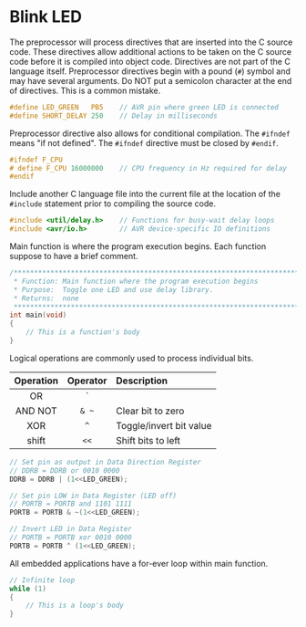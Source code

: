 # Blink LED

The preprocessor will process directives that are inserted into the C source code. These directives allow additional actions to be taken on the C source code before it is compiled into object code. Directives are not part of the C language itself. Preprocessor directives begin with a pound (`#`) symbol and may have several arguments. Do NOT put a semicolon character at the end of directives. This is a common mistake.

```c
#define LED_GREEN   PB5    // AVR pin where green LED is connected
#define SHORT_DELAY 250    // Delay in milliseconds
```

Preprocessor directive also allows for conditional compilation. The `#ifndef` means "if not defined". The `#ifndef` directive must be closed by `#endif`.
                        
```c
#ifndef F_CPU
# define F_CPU 16000000    // CPU frequency in Hz required for delay
#endif
```

Include another C language file into the current file at the location of the `#include` statement prior to compiling the source code.

```c
#include <util/delay.h>    // Functions for busy-wait delay loops
#include <avr/io.h>        // AVR device-specific IO definitions
```

Main function is where the program execution begins. Each function suppose to have a brief comment.

```c
/**********************************************************************
 * Function: Main function where the program execution begins
 * Purpose:  Toggle one LED and use delay library.
 * Returns:  none
 **********************************************************************/
int main(void)
{
    // This is a function's body
}
```

Logical operations are commonly used to process individual bits.

Operation | Operator | Description
:--: | :--: | :--
OR  | `||` | Set bit to one
AND NOT | `& ~` | Clear bit to zero
XOR | `^` | Toggle/invert bit value
shift | `<<` | Shift bits to left

```c
// Set pin as output in Data Direction Register
// DDRB = DDRB or 0010 0000
DDRB = DDRB | (1<<LED_GREEN);

// Set pin LOW in Data Register (LED off)
// PORTB = PORTB and 1101 1111
PORTB = PORTB & ~(1<<LED_GREEN);

// Invert LED in Data Register
// PORTB = PORTB xor 0010 0000
PORTB = PORTB ^ (1<<LED_GREEN);
```

All embedded applications have a for-ever loop within main function.

```c
// Infinite loop
while (1)
{
    // This is a loop's body
}
```

